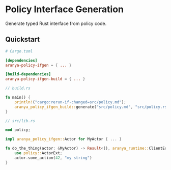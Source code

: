 # Policy Interface Generation

Generate typed Rust interface from policy code.

## Quickstart

```toml
# Cargo.toml

[dependencies]
aranya-policy-ifgen = { ... }

[build-dependencies]
aranya-policy-ifgen-build = { ... }
```

```rust
// build.rs

fn main() {
    println!("cargo:rerun-if-changed=src/policy.md");
    aranya_policy_ifgen_build::generate("src/policy.md", "src/policy.rs").unwrap();
}
```

```rust
// src/lib.rs

mod policy;

impl aranya_policy_ifgen::Actor for MyActor { ... }

fn do_the_thing(actor: &MyActor) -> Result<(), aranya_runtime::ClientError> {
    use policy::ActorExt;
    actor.some_action(42, "my string")
}
```
